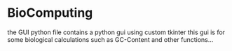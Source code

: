 # BioComputing
the GUI python file contains a python gui using custom tkinter 
this gui is for some biological calculations such as GC-Content and other functions...
